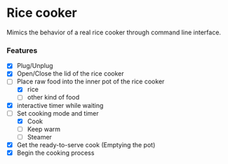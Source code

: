 # Rice cooker

Mimics the behavior of a real rice cooker through command line interface.

### Features

- [x] Plug/Unplug
- [x] Open/Close the lid of the rice cooker
- [ ] Place raw food into the inner pot of the rice cooker
  - [x] rice
  - [ ] other kind of food   
- [x] interactive timer while waiting
- [ ] Set cooking mode and timer
  - [x] Cook
  - [ ] Keep warm
  - [ ] Steamer
- [x] Get the ready-to-serve cook (Emptying the pot)
- [x] Begin the cooking process
